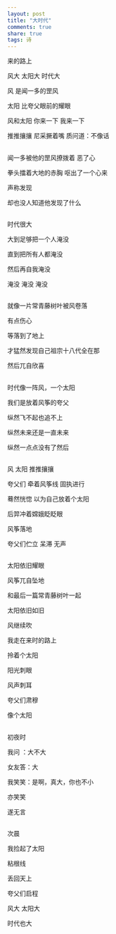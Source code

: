 ```yaml
---
layout: post
title: "大时代"
comments: true
share: true
tags: 诗
---
```



来的路上

风大  太阳大  时代大

风  是闻一多的罡风

太阳   比夸父眼前的耀眼

风和太阳  你来一下  我来一下

推推攘攘  尼采撅着嘴  质问道：不像话

## 

闻一多被他的罡风撩拨着  恶了心

拳头擂着大地的赤胸  呕出了一个心来

声称发现

却也没人知道他发现了什么

## 

时代很大

大到足够把一个人淹没

直到把所有人都淹没

然后再自我淹没

淹没  淹没  淹没

## 

就像一片常青藤树叶被风卷落

有点伤心

等落到了地上

才猛然发现自己祖宗十八代全在那

然后兀自欣喜

## 

时代像一阵风，一个太阳

我们是放着风筝的夸父

纵然飞不起也追不上

纵然未来还是一直未来

纵然一点点没有了然后

## 

风  太阳  推推攘攘  

夸父们   牵着风筝线   固执进行

蓦然恍惚   以为自己放着个太阳

后羿冲着嫦娥眨眨眼

风筝落地

夸父们伫立   呆滞   无声

## 


太阳依旧耀眼

风筝兀自坠地

和最后一篇常青藤树叶一起

太阳依旧如旧

风继续吹

我走在来时的路上

拎着个太阳

阳光刺眼

风声刺耳

夸父们肃穆  

像个太阳


## 


初夜时

我问 ：大不大

女友答：大

我笑笑：是啊，真大，你也不小

亦笑笑

遂无言

## 


次晨

我捡起了太阳

粘根线

丢回天上

夸父们启程

风大   太阳大    

时代也大
